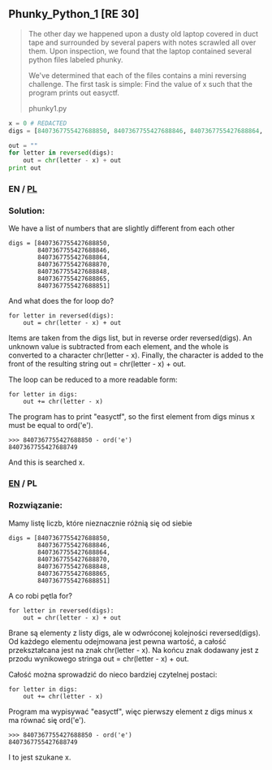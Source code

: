## Phunky_Python_1 [RE 30]

>The other day we happened upon a dusty old laptop covered in duct tape and surrounded by several papers with notes scrawled all over them. Upon inspection, we found that the laptop contained several python files labeled phunky.
>
>We've determined that each of the files contains a mini reversing challenge. The first task is simple: Find the value of x such that the program prints out easyctf.
>
>phunky1.py

```python
x = 0 # REDACTED
digs = [8407367755427688850, 8407367755427688846, 8407367755427688864, 8407367755427688870, 8407367755427688848, 8407367755427688865, 8407367755427688851]

out = ""
for letter in reversed(digs):
    out = chr(letter - x) + out
print out
```

### EN / [PL](#rozwiązanie)

### Solution:

We have a list of numbers that are slightly different from each other

```
digs = [8407367755427688850, 
        8407367755427688846, 
        8407367755427688864, 
        8407367755427688870, 
        8407367755427688848, 
        8407367755427688865, 
        8407367755427688851]
```

And what does the for loop do?

```
for letter in reversed(digs):
    out = chr(letter - x) + out
```

Items are taken from the digs list, but in reverse order reversed(digs).
An unknown value is subtracted from each element, and the whole is converted to a character chr(letter - x).
Finally, the character is added to the front of the resulting string out = chr(letter - x) + out.

The loop can be reduced to a more readable form:

```
for letter in digs:
    out += chr(letter - x)
```

The program has to print "easyctf", so the first element from digs minus x must be equal to ord('e').

```
>>> 8407367755427688850 - ord('e')
8407367755427688749
```

And this is searched x.


### [EN](#solution) / PL

### Rozwiązanie:

Mamy listę liczb, które nieznacznie różnią się od siebie

```
digs = [8407367755427688850, 
        8407367755427688846, 
        8407367755427688864, 
        8407367755427688870, 
        8407367755427688848, 
        8407367755427688865, 
        8407367755427688851]
```

A co robi pętla for?

```
for letter in reversed(digs):
    out = chr(letter - x) + out
```

Brane są elementy z listy digs, ale w odwróconej kolejności reversed(digs).
Od każdego elementu odejmowana jest pewna wartość, a całość przekształcana jest na znak chr(letter - x).
Na końcu znak dodawany jest z przodu wynikowego stringa out = chr(letter - x) + out.

Całość można sprowadzić do nieco bardziej czytelnej postaci:

```
for letter in digs:
    out += chr(letter - x)
```

Program ma wypisywać "easyctf", więc pierwszy element z digs minus x ma równać się ord('e').

```
>>> 8407367755427688850 - ord('e')
8407367755427688749
```

I to jest szukane x.
